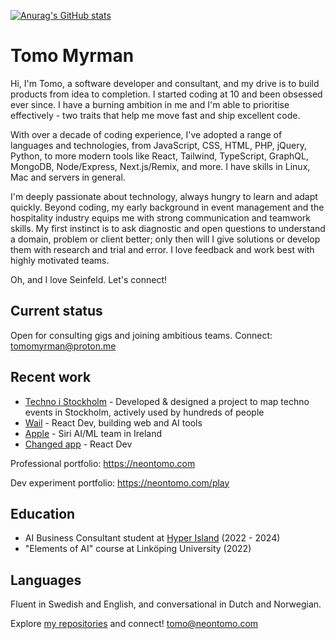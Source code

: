 [![Anurag's GitHub stats](https://github-readme-stats.vercel.app/api/top-langs?username=neontomo&show_icons=true&locale=en&layout=compact)](https://github.com/anuraghazra/github-readme-stats)

# Tomo Myrman

Hi, I'm Tomo, a software developer and consultant, and my drive is to build products from idea to completion. I started coding at 10 and been obsessed ever since. I have a burning ambition in me and I'm able to prioritise effectively - two traits that help me move fast and ship excellent code.

With over a decade of coding experience, I've adopted a range of languages and technologies, from JavaScript, CSS, HTML, PHP, jQuery, Python, to more modern tools like React, Tailwind, TypeScript, GraphQL, MongoDB, Node/Express, Next.js/Remix, and more. I have skills in Linux, Mac and servers in general.

I'm deeply passionate about technology, always hungry to learn and adapt quickly. Beyond coding, my early background in event management and the hospitality industry equips me with strong communication and teamwork skills. My first instinct is to ask diagnostic and open questions to understand a domain, problem or client better; only then will I give solutions or develop them with research and trial and error. I love feedback and work best with highly motivated teams.

Oh, and I love Seinfeld. Let's connect!

## Current status

Open for consulting gigs and joining ambitious teams. Connect: tomomyrman@proton.me

## Recent work

- [Techno i Stockholm](https://technoistockholm.se) - Developed & designed a project to map techno events in Stockholm, actively used by hundreds of people
- [Wail](https://www.linkedin.com/company/wailfm) - React Dev, building web and AI tools
- [Apple](https://www.apple.com/) - Siri AI/ML team in Ireland
- [Changed app](https://www.gochanged.com) - React Dev

Professional portfolio: https://neontomo.com

Dev experiment portfolio: https://neontomo.com/play

## Education

- AI Business Consultant student at [Hyper Island](https://www.hyperisland.com) (2022 - 2024)
- "Elements of AI" course at Linköping University (2022)


## Languages

Fluent in Swedish and English, and conversational in Dutch and Norwegian.

Explore [my repositories](https://github.com/neontomo?tab=repositories) and connect! tomo@neontomo.com
